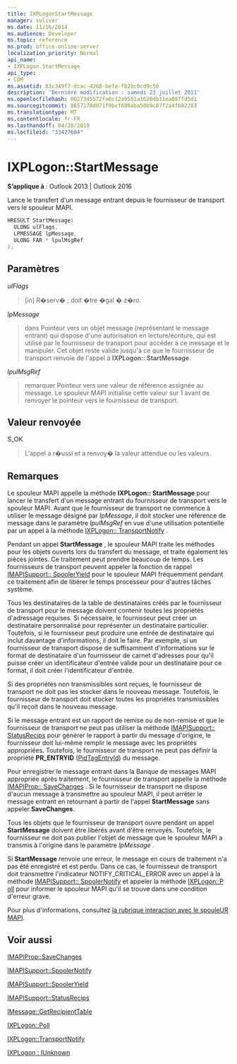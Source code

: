 ```yaml
---
title: IXPLogonStartMessage
manager: soliver
ms.date: 11/16/2014
ms.audience: Developer
ms.topic: reference
ms.prod: office-online-server
localization_priority: Normal
api_name:
- IXPLogon.StartMessage
api_type:
- COM
ms.assetid: 83c349f7-dcac-4268-befe-fb2bc0cd9c50
description: 'Derniére modification : samedi 23 juillet 2011'
ms.openlocfilehash: 00273d5572fa0c12a9501a1620db11ea087fd5d1
ms.sourcegitcommit: 8657170d071f9bcf680aba50b9c07f2a4fb82283
ms.translationtype: MT
ms.contentlocale: fr-FR
ms.lasthandoff: 04/28/2019
ms.locfileid: "33427604"
---
```

# <a name="ixplogonstartmessage"></a>IXPLogon::StartMessage

  
  
**S’applique à** : Outlook 2013 | Outlook 2016 
  
Lance le transfert d'un message entrant depuis le fournisseur de transport vers le spouleur MAPI.
  
```cpp
HRESULT StartMessage(
  ULONG ulFlags,
  LPMESSAGE lpMessage,
  ULONG FAR * lpulMsgRef
);
```

## <a name="parameters"></a>Paramètres

 _ulFlags_
  
> [in] R�serv� ; doit �tre �gal � z�ro.
    
 _lpMessage_
  
> dans Pointeur vers un objet message (représentant le message entrant) qui dispose d'une autorisation en lecture/écriture, qui est utilisé par le fournisseur de transport pour accéder à ce message et le manipuler. Cet objet reste valide jusqu'à ce que le fournisseur de transport renvoie de l'appel à **IXPLogon:: StartMessage**.
    
 _lpulMsgRef_
  
> remarquer Pointeur vers une valeur de référence assignée au message. Le spouleur MAPI initialise cette valeur sur 1 avant de renvoyer le pointeur vers le fournisseur de transport.
    
## <a name="return-value"></a>Valeur renvoyée

S_OK 
  
> L'appel a r�ussi et a renvoy� la valeur attendue ou les valeurs.
    
## <a name="remarks"></a>Remarques

Le spouleur MAPI appelle la méthode **IXPLogon:: StartMessage** pour lancer le transfert d'un message entrant du fournisseur de transport vers le spouleur MAPI. Avant que le fournisseur de transport ne commence à utiliser le message désigné par _lpMessage_, il doit stocker une référence de message dans le paramètre _lpulMsgRef_ en vue d'une utilisation potentielle par un appel à la méthode [IXPLogon:: TransportNotify](ixplogon-transportnotify.md) . 
  
Pendant un appel **StartMessage** , le spouleur MAPI traite les méthodes pour les objets ouverts lors du transfert du message, et traite également les pièces jointes. Ce traitement peut prendre beaucoup de temps. Les fournisseurs de transport peuvent appeler la fonction de rappel [IMAPISupport:: SpoolerYield](imapisupport-spooleryield.md) pour le spouleur MAPI fréquemment pendant ce traitement afin de libérer le temps processeur pour d'autres tâches système. 
  
Tous les destinataires de la table de destinataires créés par le fournisseur de transport pour le message doivent contenir toutes les propriétés d'adressage requises. Si nécessaire, le fournisseur peut créer un destinataire personnalisé pour représenter un destinataire particulier. Toutefois, si le fournisseur peut produire une entrée de destinataire qui inclut davantage d'informations, il doit le faire. Par exemple, si un fournisseur de transport dispose de suffisamment d'informations sur le format de destinataire d'un fournisseur de carnet d'adresses pour qu'il puisse créer un identificateur d'entrée valide pour un destinataire pour ce format, il doit créer l'identificateur d'entrée.
  
Si des propriétés non transmissibles sont reçues, le fournisseur de transport ne doit pas les stocker dans le nouveau message. Toutefois, le fournisseur de transport doit stocker toutes les propriétés transmissibles qu'il reçoit dans le nouveau message.
  
Si le message entrant est un rapport de remise ou de non-remise et que le fournisseur de transport ne peut pas utiliser la méthode [IMAPISupport:: StatusRecips](imapisupport-statusrecips.md) pour générer le rapport à partir du message d'origine, le fournisseur doit lui-même remplir le message avec les propriétés appropriées. Toutefois, le fournisseur de transport ne peut pas définir la propriété **PR_ENTRYID** ([PidTagEntryId](pidtagentryid-canonical-property.md)) du message.
  
Pour enregistrer le message entrant dans la Banque de messages MAPI appropriée après traitement, le fournisseur de transport appelle la méthode [IMAPIProp:: SaveChanges](imapiprop-savechanges.md) . Si le fournisseur de transport ne dispose d'aucun message à transmettre au spouleur MAPI, il peut arrêter le message entrant en retournant à partir de l'appel **StartMessage** sans appeler **SaveChanges**.
  
Tous les objets que le fournisseur de transport ouvre pendant un appel **StartMessage** doivent être libérés avant d'être renvoyés. Toutefois, le fournisseur ne doit pas publier l'objet de message que le spouleur MAPI a transmis à l'origine dans le paramètre _lpMessage_ . 
  
Si **StartMessage** renvoie une erreur, le message en cours de traitement n'a pas été enregistré et est perdu. Dans ce cas, le fournisseur de transport doit transmettre l'indicateur NOTIFY_CRITICAL_ERROR avec un appel à la méthode [IMAPISupport:: SpoolerNotify](imapisupport-spoolernotify.md) et appeler la méthode [IXPLogon::P oll](ixplogon-poll.md) pour informer le spouleur MAPI qu'il se trouve dans une condition d'erreur grave. 
  
Pour plus d'informations, consultez [la rubrique interaction avec le spouleUR MAPI](interacting-with-the-mapi-spooler.md). 
  
## <a name="see-also"></a>Voir aussi



[IMAPIProp::SaveChanges](imapiprop-savechanges.md)
  
[IMAPISupport::SpoolerNotify](imapisupport-spoolernotify.md)
  
[IMAPISupport::SpoolerYield](imapisupport-spooleryield.md)
  
[IMAPISupport::StatusRecips](imapisupport-statusrecips.md)
  
[IMessage::GetRecipientTable](imessage-getrecipienttable.md)
  
[IXPLogon::Poll](ixplogon-poll.md)
  
[IXPLogon::TransportNotify](ixplogon-transportnotify.md)
  
[IXPLogon : IUnknown](ixplogoniunknown.md)

